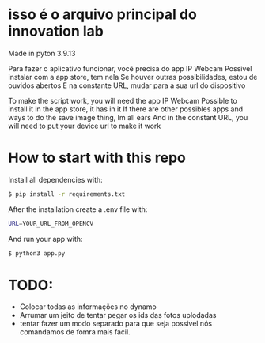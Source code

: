 # isso é o arquivo principal do innovation lab

Made in pyton 3.9.13
 
 Para fazer o aplicativo funcionar, você precisa do app IP Webcam
 Possivel instalar com a app store, tem nela
 Se houver outras possibilidades, estou de ouvidos abertos
 E na constante URL, mudar para a sua url do dispositivo
 
 To make the script work, you will need the app IP Webcam
 Possible to install it in the app store, it has in it
 If there are other possibles apps and ways to do the save image thing, Im all ears
 And in the constant URL, you will need to put your device url to make it work

How to start with this repo
===========================

Install all dependencies with: 
```bash
$ pip install -r requirements.txt
```

After the installation create a .env file with:
```bash
URL=YOUR_URL_FROM_OPENCV
```

And run your app with:
```bash
$ python3 app.py
```

# TODO:

- Colocar todas as informações no dynamo
- Arrumar um jeito de tentar pegar os ids das fotos uplodadas
- tentar fazer um modo separado para que seja possivel nós comandamos de fomra mais facil.
